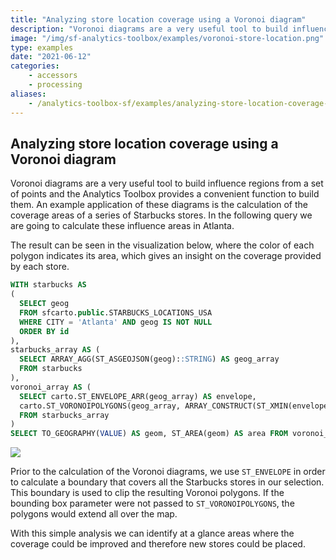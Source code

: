 ```yaml
---
title: "Analyzing store location coverage using a Voronoi diagram"
description: "Voronoi diagrams are a very useful tool to build influence regions from a set of points and the Analytics Toolbox provides a convenient function to build them. An example application of these diagrams is the calculation of the coverage areas of a series of Starbucks stores. In the following query we are going to calculate these influence areas in Atlanta."
image: "/img/sf-analytics-toolbox/examples/voronoi-store-location.png"
type: examples
date: "2021-06-12"
categories:
    - accessors
    - processing
aliases:
    - /analytics-toolbox-sf/examples/analyzing-store-location-coverage-using-a-voronoi-diagram/
---
```

## Analyzing store location coverage using a Voronoi diagram

Voronoi diagrams are a very useful tool to build influence regions from a set of points and the Analytics Toolbox provides a convenient function to build them. An example application of these diagrams is the calculation of the coverage areas of a series of Starbucks stores. In the following query we are going to calculate these influence areas in Atlanta.

The result can be seen in the visualization below, where the color of each polygon indicates its area, which gives an insight on the coverage provided by each store.

```sql
WITH starbucks AS
(
  SELECT geog
  FROM sfcarto.public.STARBUCKS_LOCATIONS_USA
  WHERE CITY = 'Atlanta' AND geog IS NOT NULL
  ORDER BY id
),
starbucks_array AS (
  SELECT ARRAY_AGG(ST_ASGEOJSON(geog)::STRING) AS geog_array
  FROM starbucks
),
voronoi_array AS (
  SELECT carto.ST_ENVELOPE_ARR(geog_array) AS envelope,
  carto.ST_VORONOIPOLYGONS(geog_array, ARRAY_CONSTRUCT(ST_XMIN(envelope), ST_YMIN(envelope), ST_XMAX(envelope), ST_YMAX(envelope))) AS nested_voronoi
  FROM starbucks_array
)
SELECT TO_GEOGRAPHY(VALUE) AS geom, ST_AREA(geom) AS area FROM voronoi_array, lateral FLATTEN(input => nested_voronoi)
```

![](/img/sf-analytics-toolbox/examples/voronoi-store-location.png)

Prior to the calculation of the Voronoi diagrams, we use `ST_ENVELOPE` in order to calculate a boundary that covers all the Starbucks stores in our selection. This boundary is used to clip the resulting Voronoi polygons. If the bounding box parameter were not passed to `ST_VORONOIPOLYGONS`, the polygons would extend all over the map.

With this simple analysis we can identify at a glance areas where the coverage could be improved and therefore new stores could be placed.




